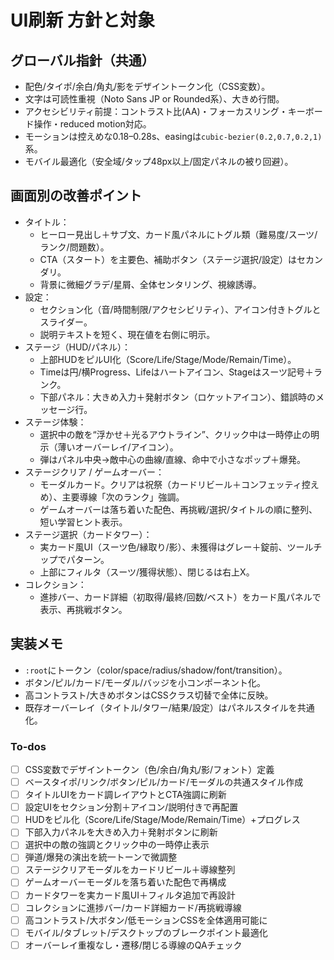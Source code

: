 <!-- 5716efb0-aca7-4939-88fc-034214646cb5 3dc94346-5d61-42d3-a98b-1fb4b325fa4a -->
# UI刷新 方針と対象

## グローバル指針（共通）
- 配色/タイポ/余白/角丸/影をデザイントークン化（CSS変数）。
- 文字は可読性重視（Noto Sans JP or Rounded系）、大きめ行間。
- アクセシビリティ前提：コントラスト比(AA)・フォーカスリング・キーボード操作・reduced motion対応。
- モーションは控えめな0.18–0.28s、easingは`cubic-bezier(0.2,0.7,0.2,1)`系。
- モバイル最適化（安全域/タップ48px以上/固定パネルの被り回避）。

## 画面別の改善ポイント
- タイトル：
  - ヒーロー見出し＋サブ文、カード風パネルにトグル類（難易度/スーツ/ランク/問題数）。
  - CTA（スタート）を主要色、補助ボタン（ステージ選択/設定）はセカンダリ。
  - 背景に微細グラデ/星屑、全体センタリング、視線誘導。
- 設定：
  - セクション化（音/時間制限/アクセシビリティ）、アイコン付きトグルとスライダー。
  - 説明テキストを短く、現在値を右側に明示。
- ステージ（HUD/パネル）：
  - 上部HUDをピルUI化（Score/Life/Stage/Mode/Remain/Time）。
  - Timeは円/横Progress、Lifeはハートアイコン、Stageはスーツ記号＋ランク。
  - 下部パネル：大きめ入力＋発射ボタン（ロケットアイコン）、錯誤時のメッセージ行。
- ステージ体験：
  - 選択中の敵を“浮かせ＋光るアウトライン”、クリック中は一時停止の明示（薄いオーバーレイ/アイコン）。
  - 弾はパネル中央→敵中心の曲線/直線、命中で小さなポップ＋爆発。
- ステージクリア / ゲームオーバー：
  - モーダルカード。クリアは祝祭（カードリビール＋コンフェッティ控えめ）、主要導線「次のランク」強調。
  - ゲームオーバーは落ち着いた配色、再挑戦/選択/タイトルの順に整列、短い学習ヒント表示。
- ステージ選択（カードタワー）：
  - 実カード風UI（スーツ色/縁取り/影）、未獲得はグレー＋錠前、ツールチップでパターン。
  - 上部にフィルタ（スーツ/獲得状態）、閉じるは右上X。
- コレクション：
  - 進捗バー、カード詳細（初取得/最終/回数/ベスト）をカード風パネルで表示、再挑戦ボタン。

## 実装メモ
- `:root`にトークン（color/space/radius/shadow/font/transition）。
- ボタン/ピル/カード/モーダル/バッジを小コンポーネント化。
- 高コントラスト/大きめボタンはCSSクラス切替で全体に反映。
- 既存オーバーレイ（タイトル/タワー/結果/設定）はパネルスタイルを共通化。


### To-dos

- [ ] CSS変数でデザイントークン（色/余白/角丸/影/フォント）定義
- [ ] ベースタイポ/リンク/ボタン/ピル/カード/モーダルの共通スタイル作成
- [ ] タイトルUIをカード調レイアウトとCTA強調に刷新
- [ ] 設定UIをセクション分割＋アイコン/説明付きで再配置
- [ ] HUDをピル化（Score/Life/Stage/Mode/Remain/Time）+プログレス
- [ ] 下部入力パネルを大きめ入力＋発射ボタンに刷新
- [ ] 選択中の敵の強調とクリック中の一時停止表示
- [ ] 弾道/爆発の演出を統一トーンで微調整
- [ ] ステージクリアモーダルをカードリビール＋導線整列
- [ ] ゲームオーバーモーダルを落ち着いた配色で再構成
- [ ] カードタワーを実カード風UI＋フィルタ追加で再設計
- [ ] コレクションに進捗バー/カード詳細カード/再挑戦導線
- [ ] 高コントラスト/大ボタン/低モーションCSSを全体適用可能に
- [ ] モバイル/タブレット/デスクトップのブレークポイント最適化
- [ ] オーバーレイ重複なし・遷移/閉じる導線のQAチェック